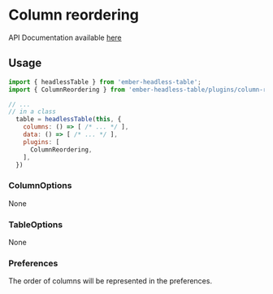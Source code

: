 # Column reordering

API Documentation available [here][api-docs]

[api-docs]: link://tbd

## Usage

```js
import { headlessTable } from 'ember-headless-table';
import { ColumnReordering } from 'ember-headless-table/plugins/column-reordering';

// ...
// in a class
  table = headlessTable(this, {
    columns: () => [ /* ... */ ],
    data: () => [ /* ... */ ],
    plugins: [
      ColumnReordering,
    ],
  })
```

### ColumnOptions

None

### TableOptions

None

### Preferences

The order of columns will be represented in the preferences.
